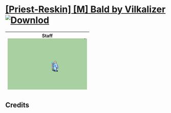 # [\[Priest-Reskin\] \[M\] Bald by Vilkalizer](./) [![Downlod](https://img.shields.io/badge/Download--red?style=social&logo=github)](https://minhaskamal.github.io/DownGit/#/home?url=https://github.com/Klokinator/FE-Repo/tree/main/Battle%20Animations%2FMagi%20-%20Holy-Type%2F%5BPriest-Reskin%5D%20%5BM%5D%20Bald%20by%20Vilkalizer)

| <b>Staff</b><br/><img alt="Staff animation" src="./7.%20Staff/Staff.gif"/> |
| :---: |

## Credits



